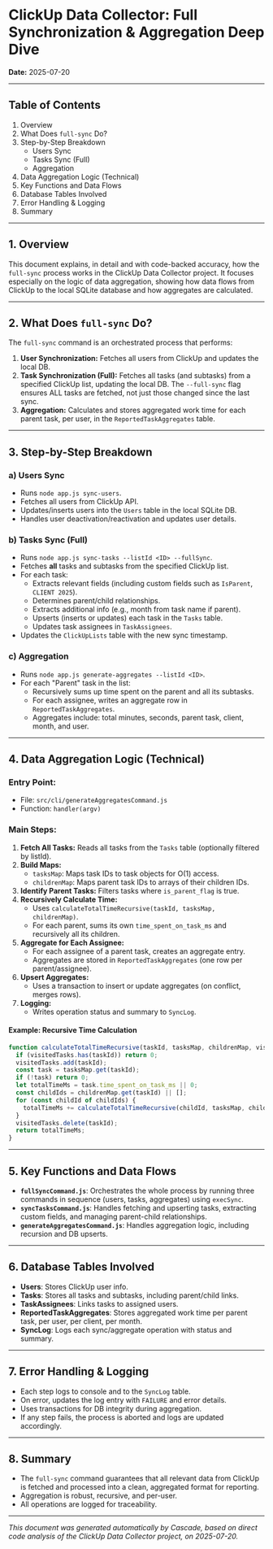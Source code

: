 # ClickUp Data Collector: Full Synchronization & Aggregation Deep Dive

**Date:** 2025-07-20

---

## Table of Contents
1. Overview
2. What Does `full-sync` Do?
3. Step-by-Step Breakdown
    - Users Sync
    - Tasks Sync (Full)
    - Aggregation
4. Data Aggregation Logic (Technical)
5. Key Functions and Data Flows
6. Database Tables Involved
7. Error Handling & Logging
8. Summary

---

## 1. Overview

This document explains, in detail and with code-backed accuracy, how the `full-sync` process works in the ClickUp Data Collector project. It focuses especially on the logic of data aggregation, showing how data flows from ClickUp to the local SQLite database and how aggregates are calculated.

---

## 2. What Does `full-sync` Do?

The `full-sync` command is an orchestrated process that performs:

1. **User Synchronization:** Fetches all users from ClickUp and updates the local DB.
2. **Task Synchronization (Full):** Fetches all tasks (and subtasks) from a specified ClickUp list, updating the local DB. The `--full-sync` flag ensures ALL tasks are fetched, not just those changed since the last sync.
3. **Aggregation:** Calculates and stores aggregated work time for each parent task, per user, in the `ReportedTaskAggregates` table.

---

## 3. Step-by-Step Breakdown

### a) Users Sync
- Runs `node app.js sync-users`.
- Fetches all users from ClickUp API.
- Updates/inserts users into the `Users` table in the local SQLite DB.
- Handles user deactivation/reactivation and updates user details.

### b) Tasks Sync (Full)
- Runs `node app.js sync-tasks --listId <ID> --fullSync`.
- Fetches **all** tasks and subtasks from the specified ClickUp list.
- For each task:
    - Extracts relevant fields (including custom fields such as `IsParent`, `CLIENT 2025`).
    - Determines parent/child relationships.
    - Extracts additional info (e.g., month from task name if parent).
    - Upserts (inserts or updates) each task in the `Tasks` table.
    - Updates task assignees in `TaskAssignees`.
- Updates the `ClickUpLists` table with the new sync timestamp.

### c) Aggregation
- Runs `node app.js generate-aggregates --listId <ID>`.
- For each "Parent" task in the list:
    - Recursively sums up time spent on the parent and all its subtasks.
    - For each assignee, writes an aggregate row in `ReportedTaskAggregates`.
    - Aggregates include: total minutes, seconds, parent task, client, month, and user.

---

## 4. Data Aggregation Logic (Technical)

### Entry Point:
- File: `src/cli/generateAggregatesCommand.js`
- Function: `handler(argv)`

### Main Steps:
1. **Fetch All Tasks:** Reads all tasks from the `Tasks` table (optionally filtered by listId).
2. **Build Maps:**
    - `tasksMap`: Maps task IDs to task objects for O(1) access.
    - `childrenMap`: Maps parent task IDs to arrays of their children IDs.
3. **Identify Parent Tasks:** Filters tasks where `is_parent_flag` is true.
4. **Recursively Calculate Time:**
    - Uses `calculateTotalTimeRecursive(taskId, tasksMap, childrenMap)`.
    - For each parent, sums its own `time_spent_on_task_ms` and recursively all its children.
5. **Aggregate for Each Assignee:**
    - For each assignee of a parent task, creates an aggregate entry.
    - Aggregates are stored in `ReportedTaskAggregates` (one row per parent/assignee).
6. **Upsert Aggregates:**
    - Uses a transaction to insert or update aggregates (on conflict, merges rows).
7. **Logging:**
    - Writes operation status and summary to `SyncLog`.

#### Example: Recursive Time Calculation
```js
function calculateTotalTimeRecursive(taskId, tasksMap, childrenMap, visitedTasks = new Set()) {
  if (visitedTasks.has(taskId)) return 0;
  visitedTasks.add(taskId);
  const task = tasksMap.get(taskId);
  if (!task) return 0;
  let totalTimeMs = task.time_spent_on_task_ms || 0;
  const childIds = childrenMap.get(taskId) || [];
  for (const childId of childIds) {
    totalTimeMs += calculateTotalTimeRecursive(childId, tasksMap, childrenMap, visitedTasks);
  }
  visitedTasks.delete(taskId);
  return totalTimeMs;
}
```

---

## 5. Key Functions and Data Flows

- **`fullSyncCommand.js`**: Orchestrates the whole process by running three commands in sequence (users, tasks, aggregates) using `execSync`.
- **`syncTasksCommand.js`**: Handles fetching and upserting tasks, extracting custom fields, and managing parent-child relationships.
- **`generateAggregatesCommand.js`**: Handles aggregation logic, including recursion and DB upserts.

---

## 6. Database Tables Involved

- **Users**: Stores ClickUp user info.
- **Tasks**: Stores all tasks and subtasks, including parent/child links.
- **TaskAssignees**: Links tasks to assigned users.
- **ReportedTaskAggregates**: Stores aggregated work time per parent task, per user, per client, per month.
- **SyncLog**: Logs each sync/aggregate operation with status and summary.

---

## 7. Error Handling & Logging

- Each step logs to console and to the `SyncLog` table.
- On error, updates the log entry with `FAILURE` and error details.
- Uses transactions for DB integrity during aggregation.
- If any step fails, the process is aborted and logs are updated accordingly.

---

## 8. Summary

- The `full-sync` command guarantees that all relevant data from ClickUp is fetched and processed into a clean, aggregated format for reporting.
- Aggregation is robust, recursive, and per-user.
- All operations are logged for traceability.

---

*This document was generated automatically by Cascade, based on direct code analysis of the ClickUp Data Collector project, on 2025-07-20.*
